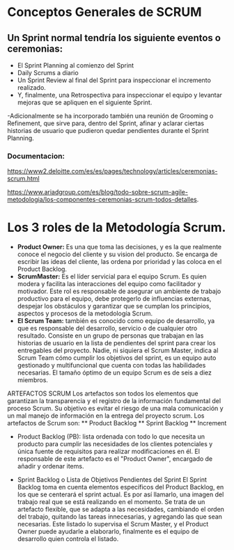 # Conceptos Generales de  SCRUM

## Un Sprint normal tendría los siguiente eventos o ceremonias:

- El Sprint Planning al comienzo del Sprint
- Daily Scrums a diario
- Un Sprint Review al final del Sprint para inspeccionar el incremento realizado.
- Y, finalmente, una Retrospectiva para inspeccionar el equipo y levantar mejoras que se apliquen en el siguiente Sprint.

-Adicionalmente se ha incorporado también una reunión de Grooming o Refinement, que sirve para, dentro del Sprint, afinar y aclarar ciertas historias de usuario que pudieron quedar pendientes durante el Sprint Planning.

### Documentacion:
<https://www2.deloitte.com/es/es/pages/technology/articles/ceremonias-scrum.html>  

<https://www.ariadgroup.com/es/blog/todo-sobre-scrum-agile-metodologia/los-componentes-ceremonias-scrum-todos-detalles>.

# Los 3 roles de la Metodología Scrum.

-  **Product Owner:** Es una que toma las decisiones, y es la que realmente conoce el negocio del cliente y su vision del producto. Se encarga de escribir las ideas del cliente, las ordena por prioridad y las coloca en el Product Backlog.
-  **ScrumMaster:** Es el líder servicial para el equipo Scrum. Es quien modera y facilita las interacciones del equipo como facilitador y motivador. Este rol es responsable de asegurar un ambiente de trabajo productivo para el equipo, debe protegerlo de influencias externas, despejar los obstáculos y garantizar que se cumplan los principios, aspectos y procesos de la metodología Scrum.
-  **El Scrum Team:** también es conocido como equipo de desarrollo, ya que es responsable del desarrollo, servicio o de cualquier otro resultado. Consiste en un grupo de personas que trabajan en las historias de usuario en la lista de pendientes del sprint para crear los entregables del proyecto. Nadie, ni siquiera el Scrum Master, indica al Scrum Team cómo cumplir los objetivos del sprint, es un equipo auto gestionado y multifuncional que cuenta con todas las habilidades necesarias. El tamaño óptimo de un equipo Scrum es de seis a diez miembros.

ARTEFACTOS SCRUM
Los artefactos son todos los elementos que garantizan la transparencia y el registro de la información fundamental del proceso Scrum. Su objetivo es evitar el riesgo de una mala comunicación y un mal manejo de información en la entrega del proyecto scrum.
Los artefactos de Scrum son:
** Product Backlog
** Sprint Backlog
** Increment

- Product Backlog (PB): lista ordenada con todo lo que necesita un producto para cumplir las necesidades de los clientes potenciales y única fuente de requisitos para realizar modificaciones en él.
El responsable de este artefacto es el "Product Owner", encargado de añadir y ordenar items.

- Sprint Backlog o Lista de Objetivos Pendientes del Sprint
El Sprint Backlog toma en cuenta elementos específicos del Product Backlog, en los que se centerará el sprint actual. Es por así llamarlo, una imagen del trabajo real que se está realizando en el momento. Se trata de un artefacto flexible, que se adapta a las necesidades, cambiando el orden del trabajo, quitando las tareas innecesarias, y agregando las que sean necesarias. Este listado lo supervisa el Scrum Master, y el Product Owner puede ayudarle a elaborarlo, finalmente es el equipo de desarrollo quien controla el listado.
